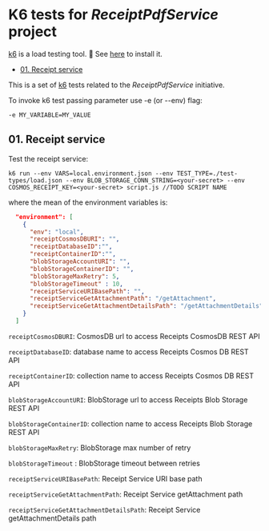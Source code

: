 # K6 tests for _ReceiptPdfService_ project

[k6](https://k6.io/) is a load testing tool. 👀 See [here](https://k6.io/docs/get-started/installation/) to install it.

- [01. Receipt service](#01-receipt-service)

This is a set of [k6](https://k6.io) tests related to the _ReceiptPdfService_ initiative.

To invoke k6 test passing parameter use -e (or --env) flag:

```
-e MY_VARIABLE=MY_VALUE
```

## 01. Receipt service

Test the receipt service: 

```
k6 run --env VARS=local.environment.json --env TEST_TYPE=./test-types/load.json --env BLOB_STORAGE_CONN_STRING=<your-secret> --env COSMOS_RECEIPT_KEY=<your-secret> script.js //TODO SCRIPT NAME
```

where the mean of the environment variables is:

```json
  "environment": [
    {
      "env": "local",
      "receiptCosmosDBURI": "",
      "receiptDatabaseID":"",
      "receiptContainerID":"",
      "blobStorageAccountURI": "",
      "blobStorageContainerID": "",
      "blobStorageMaxRetry": 5,
      "blobStorageTimeout" : 10,
      "receiptServiceURIBasePath": "",
      "receiptServiceGetAttachmentPath": "/getAttachment",
      "receiptServiceGetAttachmentDetailsPath": "/getAttachmentDetails" 
    }
  ]
```

`receiptCosmosDBURI`: CosmosDB url to access Receipts CosmosDB REST API

`receiptDatabaseID`: database name to access Receipts Cosmos DB REST API

`receiptContainerID`: collection name to access Receipts Cosmos DB REST API

`blobStorageAccountURI`: BlobStorage url to access Receipts Blob Storage REST API

`blobStorageContainerID`: collection name to access Receipts Blob Storage REST API

`blobStorageMaxRetry`: BlobStorage max number of retry

`blobStorageTimeout` : BlobStorage timeout between retries

`receiptServiceURIBasePath`: Receipt Service URI base path

`receiptServiceGetAttachmentPath`: Receipt Service getAttachment path

`receiptServiceGetAttachmentDetailsPath`: Receipt Service getAttachmentDetails path 
